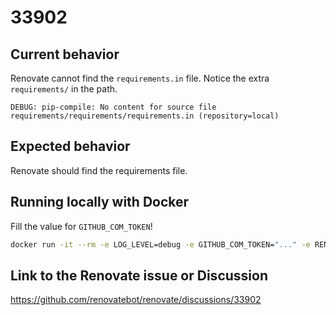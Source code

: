 # 33902

## Current behavior

Renovate cannot find the `requirements.in` file.  Notice the extra `requirements/` in the path.

```log
DEBUG: pip-compile: No content for source file requirements/requirements/requirements.in (repository=local)
```

## Expected behavior

Renovate should find the requirements file.

## Running locally with Docker

Fill the value for `GITHUB_COM_TOKEN`!

```bash
docker run -it --rm -e LOG_LEVEL=debug -e GITHUB_COM_TOKEN="..." -e RENOVATE_CONFIG_FILE=renovate.json -v "$(pwd):/usr/src/app" renovate/renovate:39.137
```

## Link to the Renovate issue or Discussion

https://github.com/renovatebot/renovate/discussions/33902
